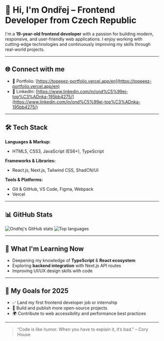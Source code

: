 # 👋 Hi, I'm Ondřej – Frontend Developer from Czech Republic

I'm a **19-year-old frontend developer** with a passion for building modern, responsive, and user-friendly web applications. I enjoy working with cutting-edge technologies and continuously improving my skills through real-world projects.

---

## 🌐 Connect with me

- 🧠 Portfolio: [https://topeeez-portfolio.vercel.app/en](https://topeeez-portfolio.vercel.app/en)
- 💼 LinkedIn: [https://www.linkedin.com/in/ond%C5%99ej-top%C3%ADnka-195bb4275/](https://www.linkedin.com/in/ond%C5%99ej-top%C3%ADnka-195bb4275/)

---

## 🛠️ Tech Stack

**Languages & Markup:**
- HTML5, CSS3, JavaScript (ES6+), TypeScript

**Frameworks & Libraries:**
- React.js, Next.js, Tailwind CSS, ShadCN/UI

**Tools & Platforms:**
- Git & GitHub, VS Code, Figma, Webpack
- Vercel

---

## 📊 GitHub Stats

<span align="center">
  <img src="https://github-readme-stats.vercel.app/api?username=topeez&show_icons=true&theme=tokyonight" alt="Ondřej's GitHub stats" />
  <img src="https://github-readme-stats.vercel.app/api/top-langs/?username=topeez&layout=compact&theme=tokyonight" alt="Top languages" />
</span>

---

## 🧠 What I'm Learning Now

- Deepening my knowledge of **TypeScript** & **React ecosystem**
- Exploring **backend integration** with Next.js API routes
- Improving UI/UX design skills with code

---

## 📌 My Goals for 2025

- ✅ Land my first frontend developer job or internship
- 🚀 Build and publish more open-source projects
- 🌍 Contribute to web accessibility and performance best practices

---

> “Code is like humor. When you have to explain it, it’s bad.” – Cory House

